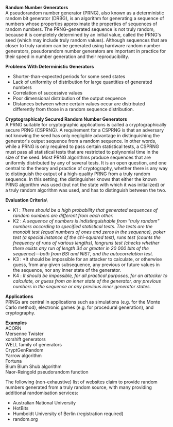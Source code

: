 **Random Number Generators**\
A pseudorandom number generator (PRNG), also known as a deterministic random bit generator (DRBG), is an algorithm for generating a sequence of numbers whose properties approximate the properties of sequences of random numbers. The PRNG-generated sequence is not truly random, because it is completely determined by an initial value, called the PRNG's seed (which may include truly random values). Although sequences that are closer to truly random can be generated using hardware random number generators, pseudorandom number generators are important in practice for their speed in number generation and their reproducibility.


**Problems With Deterministic Generators**
-   Shorter-than-expected periods for some seed states
-   Lack of uniformity of distribution for large quantities of generated numbers
-   Correlation of successive values
-   Poor dimensional distribution of the output sequence
-   Distances between where certain values occur are distributed differently from those in a random sequence distribution.


**Cryptographicaly Secured Random Number Generators**\
A PRNG suitable for cryptographic applications is called a cryptographically secure PRNG (CSPRNG). A requirement for a CSPRNG is that an adversary not knowing the seed has only negligible advantage in distinguishing the generator's output sequence from a random sequence. In other words, while a PRNG is only required to pass certain statistical tests, a CSPRNG must pass all statistical tests that are restricted to polynomial time in the size of the seed. Most PRNG algorithms produce sequences that are uniformly distributed by any of several tests. It is an open question, and one central to the theory and practice of cryptography, whether there is any way to distinguish the output of a high-quality PRNG from a truly random sequence. In this setting, the distinguisher knows that either the known PRNG algorithm was used (but not the state with which it was initialized) or a truly random algorithm was used, and has to distinguish between the two.


**Evaluation Criteria**\
-   K1 : *There should be a high probability that generated sequences of random numbers are different from each other.*
-   K2 : *A sequence of numbers is indistinguishable from "truly random" numbers according to specified statistical tests. The tests are the                monobit test (equal numbers of ones and zeros in the sequence), poker test (a special instance of the chi-squared test), runs test (counts          the frequency of runs of various lengths), longruns test (checks whether there exists any run of length 34 or greater in 20 000 bits of             the sequence)—both from BSI and NIST, and the autocorrelation test.*
-   K3 :  *It should be impossible for an attacker to calculate, or otherwise guess, from any given subsequence, any previous or future values in the sequence, nor any inner state of the generator.
-   K4 : *It should be impossible, for all practical purposes, for an attacker to calculate, or guess from an inner state of the generator, any previous numbers in the sequence or any previous inner generator states.*


**Applications**\
PRNGs are central in applications such as simulations (e.g. for the Monte Carlo method), electronic games (e.g. for procedural generation), and cryptography.


**Examples**\
ACORN\
Mersenne Twister\
xorshift generators\
WELL family of generators\
CryptGenRandom\
Yarrow algorithm\
Fortuna\
Blum Blum Shub algorithm\
Naor-Reingold pseudorandom function


The following (non-exhaustive) list of websites claim to provide random numbers generated from a truly random source, with many providing additional randomisation services: 
-   Australian National University
-   HotBits
-   Humboldt University of Berlin (registration required)
-   random.org